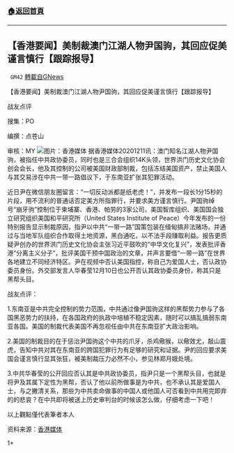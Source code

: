 ###  [:house:返回首頁](https://github.com/ourhimalayas/txt)
---

## 【香港要闻】美制裁澳门江湖人物尹国驹，其回应促美谨言慎行【跟踪报导】
` GM42` [轉載自GNews](https://gnews.org/zh-hans/641650/)

【香港要闻】美制裁澳门江湖人物尹国驹，其回应促美谨言慎行【跟踪报导】

战友点评

搜集：PO

编撰：点苍山

审核：MY
![]()![](https://gnews.org/wp-content/uploads/2020/12/jpg-PLGZINHOYJE3HHCVFTSD6FYABI-1.jpg)图片：香港媒体
据香港媒体20201211讯：澳门知名江湖人物尹国驹，被指任中共政协委员，同时也是三合会组织14K头领，世界洪门历史文化协会创会会长，他及其控制的公司被美国财政部制裁，包括冻结美国资产，禁止美国人与其交易涉在中共一带一路倡议下，于东南亚扩张其犯罪活动。

近日尹在微信朋友圈留言：“一切反动派都是纸老虎！”，并发布一段长1分15秒的片段，用不流利的普通话否定美方所指罪行，并要求美方谨言慎行。尹国驹绰号“崩牙驹”控制位于柬埔寨、香港、帕劳的3家公司，美国智库组织、美国国会独立研究组织美国和平研究所（United States Institute of Peace）今年发布的一份特别报告显示制裁原因，指尹以中共“一带一路”国策包装在缅甸搞非法赌场，并通过与当地军队组织合作取得土地资源，黑白通吃，以不法手段赚取利益。报告更质疑尹创办的世界洪门历史文化协会主张习近平鼓吹的“中华文化复兴”，发表批评香港“分离主义分子”，批评美国干预中国政治的文章，并声言要借“一带一路”在世界各地建立不同经济特区。尹在视频中否认美国指控，称自己为爱国人士，否认政协委员身份。外交部发言人华春莹12月10日也公开否认其政协委员身份，称其只是黑帮头目。

战友点评：

1.东南亚是中共完全控制的势力范围，中共通过像尹国驹这样的黑帮势力参与了各国黑恶势力的扶持，在各国政府的执政中培植不稳定因素，随时可以搞乱搞弱东南亚各国。美国的制裁代表美国不再忽视任由中共在东南亚扩大政治影响。

2.美国的制裁目的在于惩治尹国驹这个中共的爪牙，杀鸡儆猴，以儆效尤，敲山震虎，告知中共对其在东南亚的跨国犯罪行为有足够的研究和证据。尹的回应要求美国会谨言慎行显其张狂，被美制裁压力必然不小，参见林郑月娥处境。

3.中共华春莹的公开回应否认其是中共政协委员，指尹只是一个黑帮头目，也就是将尹及其属下定性为黑帮，否认了他以前所做事是为中共，也不承认其是爱国人士，与之撇清关系，那些为中共卖命做事的中国人或他国人可否看到中共用完即弃的的悲哀？在中共即将被送上历史审判台的时候该怎么做，仔细考虑一下吧！

以上觀點僅代表筆者本人

资料来源：[香港媒体](https://hk.appledaily.com/breaking/20201211/FSOVJEKDAFHE7A2M7YFKRV5KHI/)

1+
